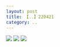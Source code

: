 ```yaml
---
layout: post
title: 【..】220421
category: ..
---
```

![](http://rzda7rj3c.hd-bkt.clouddn.com/img/bottom.png)
![](http://rzdb2xp2h.hd-bkt.clouddn.com/img/work-sideline-220421-1.jpg)
![](http://rzdb2xp2h.hd-bkt.clouddn.com/img/work-sideline-220421-2.jpg)